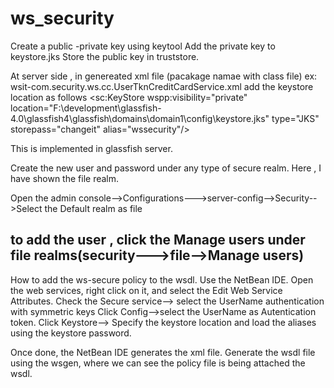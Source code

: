 ws_security
===========
Create a public -private key using keytool
Add the private key to keystore.jks
Store the public key in truststore.

At server side , in genereated xml file (pacakage namae with class file) ex: wsit-com.security.ws.cc.UserTknCreditCardService.xml
add the keystore location as follows
 <sc:KeyStore wspp:visibility="private" location="F:\development\glassfish-4.0\glassfish4\glassfish\domains\domain1\config\keystore.jks" type="JKS" storepass="changeit" alias="wssecurity"/>
 
 This is implemented in glassfish server. 
 
 Create the new user and password under any type of secure realm. 
 Here , I have shown the  file realm.

Open the admin console-->Configurations--->server-config-->Security-->Select the Default realm as file

to add the user , click the Manage users under file realms(security--->file-->Manage users)
-------------
How to add the ws-secure policy to the wsdl.
Use the NetBean IDE.
Open the web services, right click on it, and select the Edit Web Service Attributes.
Check the Secure service--> select the UserName authentication with symmetric keys
Click Config-->select the UserName as Autentication token.
Click Keystore--> Specify the keystore location and load the aliases using the keystore password.

Once done, the NetBean IDE generates the xml file. 
Generate the wsdl file using the wsgen, where we can see the policy file is being attached the wsdl.
